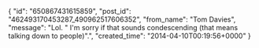  {
   "id": "650867431615859",
   "post_id": "462493170453287_490962517606352",
   "from_name": "Tom Davies",
   "message": "Lol.   \" I'm sorry if that sounds condescending (that means talking down to people)\".",
   "created_time": "2014-04-10T00:19:56+0000"
 }
